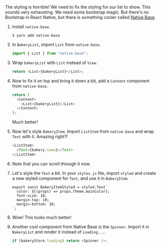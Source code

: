 The styling is horrible! We need to fix the styling for our list to show. This sounds very exhausting. We need some bootstrap magic. But there's no Bootstrap in React Native, but there is something cooler called [Native Base](https://nativebase.io/).

1. Install `native-base`.

   ```shell
   $ yarn add native-base
   ```

2. In `BakeryList`, import `List` from `native-base`.

   ```javascript
   import { List } from "native-base";
   ```

3. Wrap `bakeryList` with `List` instead of `View`.

   ```javascript
   return <List>{bakeryList}</List>;
   ```

4. Now to fix it on top and bring it down a bit, add a `Content` component from `native-base`.

   ```javascript
   return (
     <Content>
       <List>{bakeryList}</List>
     </Content>
   );
   ```

   Much better!

5. Now let's style `BakeryItem`. Import `ListItem` from `native-base` and wrap `Text` with it. Amazing right?!

   ```javascript
   <ListItem>
     <Text>{bakery.name}</Text>
   </ListItem>
   ```

6. Note that you can scroll through it now.

7. Let's style the `Text` a bit. In your `styles.js` file, import `styled` and create a new styled component for `Text`, and use it in `BakeryItem`.

   ```
   export const BakeryItemStyled = styled.Text`
     color: ${(props) => props.theme.mainColor};
     font-size: 18;
     margin-top: 10;
     margin-bottom: 10;
   `;
   ```

8. Wow! This looks much better!

9. Another cool component from Native Base is the `Spinner`. Import it in `BakeryList` and render it instead of `Loading...`.

   ```javascript
   if (bakeryStore.loading) return <Spinner />;
   ```
